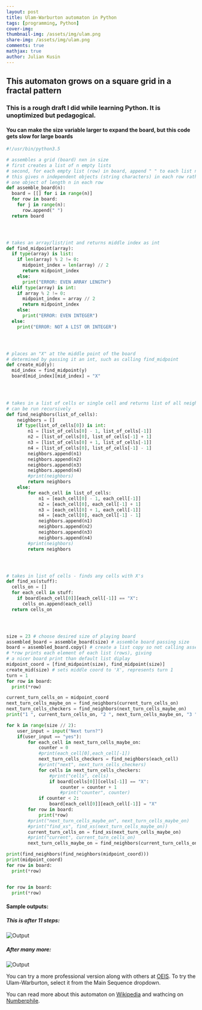 ```yaml
---
layout: post
title: Ulam-Warburton automaton in Python
tags: [programming, Python]
cover-img:
thumbnail-img: /assets/img/ulam.png
share-img: /assets/img/ulam.png
comments: true
mathjax: true
author: Julian Kusin
---
```


## This automaton grows on a square grid in a fractal pattern
### This is a rough draft I did while learning Python. It is unoptimized but pedagogical.
#### You can make the size variable larger to expand the board, but this code gets slow for large boards

```python
#!/usr/bin/python3.5

# assembles a grid (board) nxn in size 
# first creates a list of n empty lists
# second, for each empty list (row) in board, append " " to each list n times
# this gives n independent objects (string characters) in each row rather than 
# one object of length n in each row
def assemble_board(n):
  board = [[] for i in range(n)]
  for row in board:
    for j in range(n):
      row.append(" ")
  return board




# takes an array/list/int and returns middle index as int
def find_midpoint(array):
  if type(array) is list:
    if len(array) % 2 != 0: 
      midpoint_index = len(array) // 2
      return midpoint_index
    else:
      print("ERROR: EVEN ARRAY LENGTH")
  elif type(array) is int:
    if array % 2 != 0:
      midpoint_index = array // 2
      return midpoint_index
    else:
      print("ERROR: EVEN INTEGER")
  else:
    print("ERROR: NOT A LIST OR INTEGER")




# places an "X" at the middle point of the board
# determined by passing it an int, such as calling find_midpoint
def create_mid(y):
  mid_index = find_midpoint(y)
  board[mid_index][mid_index] = "X"



 
# takes in a list of cells or single cell and returns list of all neighboring cell
# can be run recursively
def find_neighbors(list_of_cells):
    neighbors = []
    if type(list_of_cells[0]) is int:
        n1 = [list_of_cells[0] - 1, list_of_cells[-1]]
        n2 = [list_of_cells[0], list_of_cells[-1] + 1]
        n3 = [list_of_cells[0] + 1, list_of_cells[-1]]
        n4 = [list_of_cells[0], list_of_cells[-1] - 1]
        neighbors.append(n1)
        neighbors.append(n2)
        neighbors.append(n3)
        neighbors.append(n4)
        #print(neighbors)
        return neighbors
    else:
        for each_cell in list_of_cells:
            n1 = [each_cell[0] - 1, each_cell[-1]]
            n2 = [each_cell[0], each_cell[-1] + 1]
            n3 = [each_cell[0] + 1, each_cell[-1]]
            n4 = [each_cell[0], each_cell[-1] - 1]
            neighbors.append(n1)
            neighbors.append(n2)
            neighbors.append(n3)
            neighbors.append(n4)
        #print(neighbors)
        return neighbors




# takes in list of cells - finds any cells with X's  
def find_xs(stuff):
  cells_on = []
  for each_cell in stuff:
    if board[each_cell[0]][each_cell[-1]] == "X":
      cells_on.append(each_cell)
  return cells_on




size = 23 # choose desired size of playing board
assembled_board = assemble_board(size) # assemble board passing size
board = assembled_board.copy() # create a list copy so not calling assemble_board 
# *row prints each element of each list (rows), giving
# a nicer board print than default list diplay
midpoint_coord = [find_midpoint(size), find_midpoint(size)]
create_mid(size) # sets middle coord to 'X', represents turn 1
turn = 1
for row in board: 
  print(*row) 

current_turn_cells_on = midpoint_coord
next_turn_cells_maybe_on = find_neighbors(current_turn_cells_on)
next_turn_cells_checkers = find_neighbors(next_turn_cells_maybe_on)
print("1 ", current_turn_cells_on, "2 ", next_turn_cells_maybe_on, "3 ", next_turn_cells_checkers)

for k in range(size // 2):
    user_input = input("Next turn?")
    if(user_input == "yes"):
        for each_cell in next_turn_cells_maybe_on:
            counter = 0
            #print(each_cell[0],each_cell[-1])
            next_turn_cells_checkers = find_neighbors(each_cell)
            #print("next", next_turn_cells_checkers)
            for cells in next_turn_cells_checkers:
                #print("cells", cells)
                if board[cells[0]][cells[-1]] == "X":
                    counter = counter + 1
                    #print("counter", counter)
            if counter < 2:
                board[each_cell[0]][each_cell[-1]] = "X"
        for row in board:
            print(*row)
        #print("next_turn_cells_maybe_on", next_turn_cells_maybe_on)
        #print("find_xs", find_xs(next_turn_cells_maybe_on))
        current_turn_cells_on = find_xs(next_turn_cells_maybe_on)
        #print("current", current_turn_cells_on)
        next_turn_cells_maybe_on = find_neighbors(current_turn_cells_on)

print(find_neighbors(find_neighbors(midpoint_coord)))
print(midpoint_coord)
for row in board:
  print(*row)


for row in board:
  print(*row)
```

#### Sample outputs:

##### This is after 11 steps:
![Output](https://lavasum.com/assets/img/ulam.png)

##### After many more:
![Output](https://lavasum.com/assets/img/ulam2.png)

You can try a more professional version along with others at [OEIS](https://oeis.org/A139250/a139250.anim.html/). To try the Ulam-Warburton, select it from the Main Sequence dropdown. 

You can read more about this automaton on [Wikipedia](https://en.wikipedia.org/wiki/Ulam%E2%80%93Warburton_automaton) and wathcing on [Numberphile](https://www.youtube.com/watch?v=_UtCli1SgjI).
